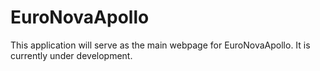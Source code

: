 # EuroNovaApollo  

This application will serve as the main webpage for EuroNovaApollo. It is currently under development.  
